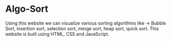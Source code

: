# Algo-Sort
Using this website we can visualize various sorting algorithms like -> Bubble Sort, insertion sort, selection sort, merge sort, heap sort, quick sort.
This website is built using HTML, CSS and JavaScript.
